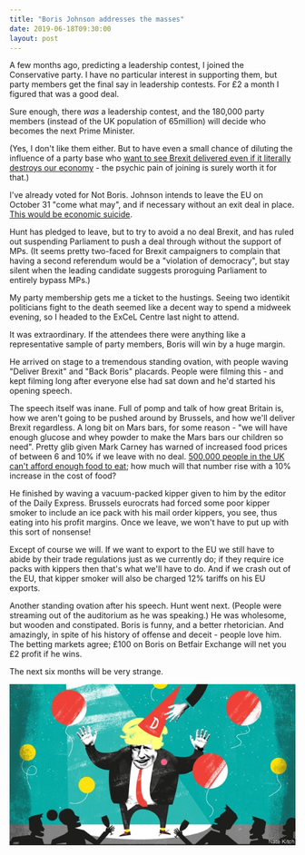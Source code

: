 ```yaml
---
title: "Boris Johnson addresses the masses"
date: 2019-06-18T09:30:00
layout: post
---
```


A few months ago, predicting a leadership contest, I joined the Conservative party. I have no particular interest in supporting them, but party members get the final say in leadership contests. For £2 a month I figured that was a good deal.

Sure enough, there _was_ a leadership contest, and the 180,000 party members (instead of the UK population of 65million) will decide who becomes the next Prime Minister.

(Yes, I don't like them either. But to have even a small chance of diluting the influence of a party base who [want to see Brexit delivered even if it literally destroys our economy](https://yougov.co.uk/topics/politics/articles-reports/2019/06/18/most-conservative-members-would-see-party-destroye) - the psychic pain of joining is surely worth it for that.)

I've already voted for Not Boris. Johnson intends to leave the EU on October 31 "come what may", and if necessary without an exit deal in place. [This would be economic suicide](https://www.theguardian.com/business/2019/jul/18/no-deal-brexit-would-plunge-britain-into-a-recession-says-obr).

Hunt has pledged to leave, but to try to avoid a no deal Brexit, and has ruled out suspending Parliament to push a deal through without the support of MPs. (It seems pretty two-faced for Brexit campaigners to complain that having a second referendum would be a "violation of democracy", but stay silent when the leading candidate suggests proroguing Parliament to entirely bypass MPs.)

My party membership gets me a ticket to the hustings. Seeing two identikit politicians fight to the death seemed like a decent way to spend a midweek evening, so I headed to the ExCeL Centre last night to attend.

It was extraordinary. If the attendees there were anything like a representative sample of party members, Boris will win by a huge margin.

He arrived on stage to a tremendous standing ovation, with people waving "Deliver Brexit" and "Back Boris" placards. People were filming this - and kept filming long after everyone else had sat down and he'd started his opening speech.

The speech itself was inane. Full of pomp and talk of how great Britain is, how we aren't going to be pushed around by Brussels, and how we'll deliver Brexit regardless. A long bit on Mars bars, for some reason - "we will have enough glucose and whey powder to make the Mars bars our children so need". Pretty glib given Mark Carney has warned of increased food prices of between 6 and 10% if we leave with no deal. [500,000 people in the UK can't afford enough food to eat](https://policy-practice.oxfam.org.uk/publications/walking-the-breadline-the-scandal-of-food-poverty-in-21st-century-britain-292978); how much will that number rise with a 10% increase in the cost of food?

He finished by waving a vacuum-packed kipper given to him by the editor of the Daily Express. Brussels eurocrats had forced some poor kipper smoker to include an ice pack with his mail order kippers, you see, thus eating into his profit margins. Once we leave, we won't have to put up with this sort of nonsense! 

Except of course we will. If we want to export to the EU we still have to abide by their trade regulations just as we currently do; if they require ice packs with kippers then that's what we'll have to do. And if we crash out of the EU, that kipper smoker will also be charged 12% tariffs on his EU exports.

Another standing ovation after his speech. Hunt went next. (People were streaming out of the auditorium as he was speaking.) He was wholesome, but wooden and constipated. Boris is funny, and a better rhetorician. And amazingly, in spite of his history of offense and deceit - people love him. The betting markets agree; £100 on Boris on Betfair Exchange will net you £2 profit if he wins.

The next six months will be very strange.

[![Boris in a dunce hat](/images/boris.jpg)](https://www.economist.com/britain/2018/12/08/our-end-of-year-awards-celebrate-the-worst-in-politics)

